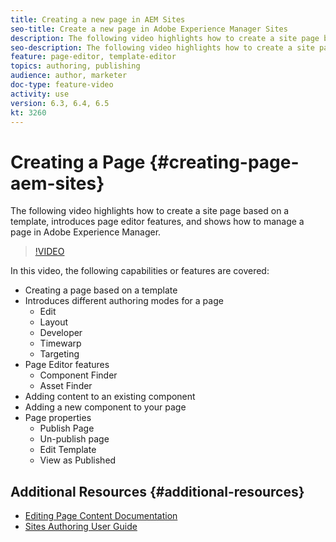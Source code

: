 ```yaml
---
title: Creating a new page in AEM Sites
seo-title: Create a new page in Adobe Experience Manager Sites
description: The following video highlights how to create a site page based on a template, introduces page editor features, and shows how to manage a page in Adobe Experience Manager.
seo-description: The following video highlights how to create a site page based on a template, introduces page editor features, and shows how to manage a page in Adobe Experience Manager.
feature: page-editor, template-editor
topics: authoring, publishing
audience: author, marketer
doc-type: feature-video
activity: use
version: 6.3, 6.4, 6.5
kt: 3260
---
```


# Creating a Page {#creating-page-aem-sites}

The following video highlights how to create a site page based on a template, introduces page editor features, and shows how to manage a page in Adobe Experience Manager.

>[!VIDEO](https://video.tv.adobe.com/v/28692/?quality=12)

In this video, the following capabilities or features are covered:

* Creating a page based on a template
* Introduces different authoring modes for a page
  * Edit
  * Layout
  * Developer
  * Timewarp
  * Targeting
* Page Editor features
  * Component Finder
  * Asset Finder
* Adding content to an existing component
* Adding a new component to your page
* Page properties
  * Publish Page
  * Un-publish page
  * Edit Template
  * View as Published

## Additional Resources {#additional-resources}

* [Editing Page Content Documentation](https://helpx.adobe.com/experience-manager/6-5/sites/authoring/using/editing-content.html)
* [Sites Authoring User Guide](https://helpx.adobe.com/experience-manager/6-5/sites/authoring/user-guide.html?topic=/experience-manager/6-5/sites/authoring/morehelp/page-authoring.ug.js)
